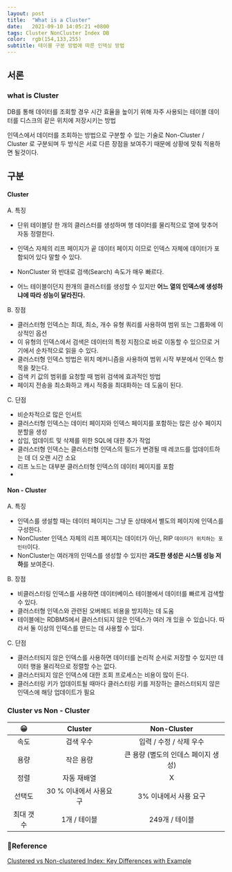 ```yaml
---
layout: post
title:  "What is a Cluster"
date:   2021-09-10 14:05:21 +0800
tags: Cluster NonCluster Index DB
color:  rgb(154,133,255)
subtitle: 테이블 구분 방법에 따른 인덱싱 방법
---
```

## 서론

### what is Cluster
DB를 통해 데이터를 조회할 경우 시간 효율을 높이기 위해 자주 사용되는 테이블 데이터를 
디스크의 같은 위치에 저장시키는 방법

인덱스에서 데이터를 조회하는 방법으로 구분할 수 있는 기술로 Non-Cluster / Cluster 로 구분되며 두 방식은 서로 다른 장점을
보여주기 때문에 상황에 맞춰 적용하면 될것이다.



## 구분

#### Cluster

A. 특징
- 단위 테이블당 한 개의 클러스터를 생성하며 행 데이터를 물리적으로 열에 맞추어 자동 정렬한다. 

- 인덱스 자체의 리프 페이지가 곹 데이터 페이지 이므로 인덱스 자체에 데이터가 포함되어 있다 말할 수 있다.

- NonCluster 와 반대로 검색(Search) 속도가 매우 빠르다. 
- 어느 테이블이던지 한개의 클러스터를 생성할 수 있지만 **어느 열의 인덱스에 생성하냐에 따라 성능이 달라진다.**

B. 장점

- 클러스터형 인덱스는 최대, 최소, 개수 유형 쿼리를 사용하여 범위 또는 그룹화에 이상적인 옵션
- 이 유형의 인덱스에서 검색은 데이터의 특정 지점으로 바로 이동할 수 있으므로 거기에서 순차적으로 읽을 수 있다.
- 클러스터형 인덱스 방법은 위치 메커니즘을 사용하여 범위 시작 부분에서 인덱스 항목을 찾는다.
- 검색 키 값의 범위를 요청할 때 범위 검색에 효과적인 방법
- 페이지 전송을 최소화하고 캐시 적중을 최대화하는 데 도움이 된다.

C. 단점

- 비순차적으로 많은 인서트
- 클러스터형 인덱스는 데이터 페이지와 인덱스 페이지를 포함하는 많은 상수 페이지 분할을 생성
- 삽입, 업데이트 및 삭제를 위한 SQL에 대한 추가 작업
- 클러스터형 인덱스는 클러스터형 인덱스의 필드가 변경될 때 레코드를 업데이트하는 데 더 오랜 시간 소요
- 리프 노드는 대부분 클러스터형 인덱스의 데이터 페이지를 포함
- 
#### Non - Cluster

A. 특징
- 인덱스를 생설할 때는 데이터 페이지는 그냥 둔 상태에서 별도의 페이지에 인덱스를 구성한다.
- NonCluster 인덱스 자체의 리프 페이지는 데이터가 아닌, RIP `데이터가 위치하는 포인터`이다.
- NonCluster는 여러개의 인덱스를 생성할 수 있지만 **과도한 생성은 시스템 성능 저하**를 보여준다.

B. 장점

- 비클러스터링 인덱스를 사용하면 데이터베이스 테이블에서 데이터를 빠르게 검색할 수 있다.
- 클러스터형 인덱스와 관련된 오버헤드 비용을 방지하는 데 도움
- 테이블에는 RDBMS에서 클러스터되지 않은 인덱스가 여러 개 있을 수 있습니다. 따라서 둘 이상의 인덱스를 만드는 데 사용할 수 있다.

C. 단점

- 클러스터되지 않은 인덱스를 사용하면 데이터를 논리적 순서로 저장할 수 있지만 데이터 행을 물리적으로 정렬할 수는 없다.
- 클러스터되지 않은 인덱스에 대한 조회 프로세스는 비용이 많이 든다.
- 클러스터링 키가 업데이트될 때마다 클러스터링 키를 저장하는 클러스터되지 않은 인덱스에 해당 업데이트가 필요

### Cluster vs Non - Cluster

|😀|Cluster|Non-Cluster|
|:---:|:---:|:---:|
|속도|검색 우수| 입력 / 수정 / 삭제 우수|
|용량| 작은 용량 | 큰 용량 (별도의 인데스 페이지 생성)|
|정렬| 자동 재배열| X |
|선택도|30 % 이내에서 사용요 구| 3% 이내에서 사용 요구|
|최대 갯수| 1개 / 테이블| 249개 / 테이블|

### 🧾Reference

[Clustered vs Non-clustered Index: Key Differences with Example](https://www.guru99.com/clustered-vs-non-clustered-index.html)